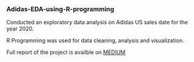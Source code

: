 ### Adidas-EDA-using-R-programming

Conducted an exploratory data analysis on Adidas US sales date for the year 2020.

R Programming was used for data cleaning, analysis and visualization. 

Full report of the project is availble on [MEDIUM](https://medium.com/@atollysamuel/exploratory-data-analysis-using-r-adidas-sales-b051666f0752)

